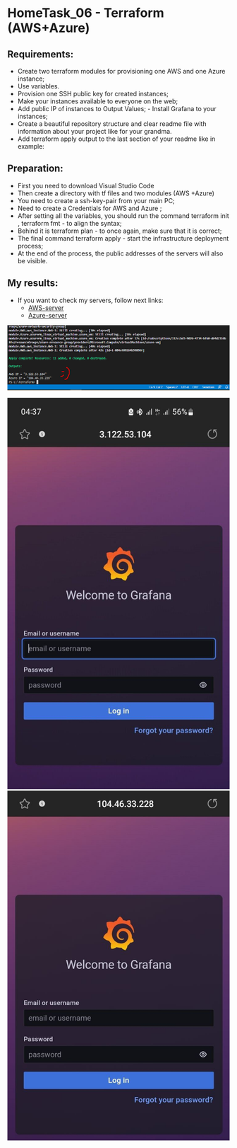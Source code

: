 # HomeTask_06 - Terraform (AWS+Azure)


## Requirements:
 - Create two terraform modules for provisioning one AWS and one Azure instance;
 - Use variables.
 - Provision one SSH public key for created instances;
 - Make your instances available to everyone on the web;
 - Add public IP of instances to Output Values;  - Install Grafana to your instances;
 - Create a beautiful repository structure and clear readme file with information about your project like for your grandma.
 - Add terraform apply output to the last section of your readme like in example:

## Preparation:
 - First you need to download Visual Studio Code
 - Then create a directory with tf files and two modules (AWS +Azure)
 - You need to create a ssh-key-pair from your main PC;
 - Need to create a Credentials for AWS and Azure ;
 - After setting all the variables, you should run the command terraform init , terraform fmt - to align the syntax;
 - Behind it is terraform plan - to once again, make sure that it is correct;
 - The final command terraform apply - start the infrastructure deployment process;
 - At the end of the process, the public addresses of the servers will also be visible.
  
## My results:

- If you want to check my servers, follow next links:
  - [AWS-server](http://3.122.53.104/)
  - [Azure-server](http://104.46.33.228/)

![image](https://github.com/body21033/DevOps_BC/blob/main/Lab_06/img/outputs.jpg?raw=true)

![image](https://github.com/body21033/DevOps_BC/blob/main/Lab_06/img/AWS-server.jpg?raw=true)
![image](https://github.com/body21033/DevOps_BC/blob/main/Lab_06/img/Azure-server.jpg?raw=true)

